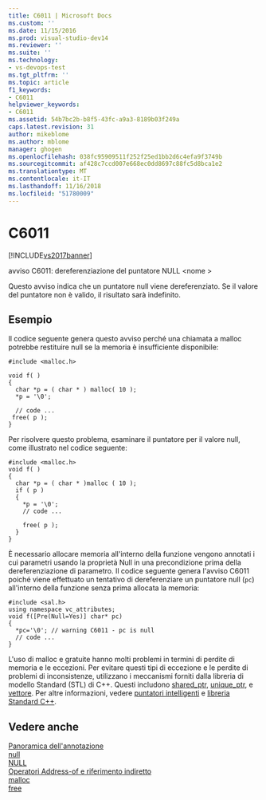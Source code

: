 ```yaml
---
title: C6011 | Microsoft Docs
ms.custom: ''
ms.date: 11/15/2016
ms.prod: visual-studio-dev14
ms.reviewer: ''
ms.suite: ''
ms.technology:
- vs-devops-test
ms.tgt_pltfrm: ''
ms.topic: article
f1_keywords:
- C6011
helpviewer_keywords:
- C6011
ms.assetid: 54b7bc2b-b8f5-43fc-a9a3-8189b03f249a
caps.latest.revision: 31
author: mikeblome
ms.author: mblome
manager: ghogen
ms.openlocfilehash: 038fc95909511f252f25ed1bb2d6c4efa9f3749b
ms.sourcegitcommit: af428c7ccd007e668ec0dd8697c88fc5d8bca1e2
ms.translationtype: MT
ms.contentlocale: it-IT
ms.lasthandoff: 11/16/2018
ms.locfileid: "51780009"
---
```

# <a name="c6011"></a>C6011
[!INCLUDE[vs2017banner](../includes/vs2017banner.md)]

avviso C6011: dereferenziazione del puntatore NULL \<nome >  
  
 Questo avviso indica che un puntatore null viene dereferenziato. Se il valore del puntatore non è valido, il risultato sarà indefinito.  
  
## <a name="example"></a>Esempio  
 Il codice seguente genera questo avviso perché una chiamata a malloc potrebbe restituire null se la memoria è insufficiente disponibile:  
  
```  
#include <malloc.h>  
  
void f( )  
{   
  char *p = ( char * ) malloc( 10 );  
  *p = '\0';  
  
  // code ...  
 free( p );  
}  
```  
  
 Per risolvere questo problema, esaminare il puntatore per il valore null, come illustrato nel codice seguente:  
  
```  
#include <malloc.h>  
void f( )  
{  
  char *p = ( char * )malloc ( 10 );  
  if ( p )   
  {  
    *p = '\0';  
    // code ...  
  
    free( p );  
  }  
}  
```  
  
 È necessario allocare memoria all'interno della funzione vengono annotati i cui parametri usando la proprietà Null in una precondizione prima della dereferenziazione di parametro. Il codice seguente genera l'avviso C6011 poiché viene effettuato un tentativo di dereferenziare un puntatore null (`pc`) all'interno della funzione senza prima allocata la memoria:  
  
```  
#include <sal.h>  
using namespace vc_attributes;  
void f([Pre(Null=Yes)] char* pc)  
{  
  *pc='\0'; // warning C6011 - pc is null  
  // code ...  
}  
```  
  
 L'uso di malloc e gratuite hanno molti problemi in termini di perdite di memoria e le eccezioni. Per evitare questi tipi di eccezione e le perdite di problemi di inconsistenze, utilizzano i meccanismi forniti dalla libreria di modello Standard (STL) di C++. Questi includono [shared_ptr](http://msdn.microsoft.com/library/1469fc51-c658-43f1-886c-f4530dd84860), [unique_ptr](http://msdn.microsoft.com/library/acdf046b-831e-4a4a-83aa-6d4ee467db9a), e [vettore](http://msdn.microsoft.com/library/c1431ad8-c0b6-4dbb-89c4-5f651e432d7f). Per altre informazioni, vedere [puntatori intelligenti](http://msdn.microsoft.com/library/909ef870-904c-49b6-b8cd-e9d0b7dc9435) e [libreria Standard C++](http://msdn.microsoft.com/library/a37d3ba3-58af-47c7-9ee2-441ccd7b77ee).  
  
## <a name="see-also"></a>Vedere anche  
 [Panoramica dell'annotazione](http://msdn.microsoft.com/en-us/2345380e-2eeb-4107-907f-6e8b809c2643)   
 [null](http://msdn.microsoft.com/en-us/632f3684-60a0-45be-aeb1-be1521e94d88)   
 [NULL](http://msdn.microsoft.com/library/f9aac2a0-4f79-423f-8738-a76dccc0b1c3)   
 [Operatori Address-of e riferimento indiretto](http://msdn.microsoft.com/library/10d62b00-12ba-4ea9-a2d5-09ac29ca2232)   
 [malloc](http://msdn.microsoft.com/library/144fcee2-be34-4a03-bb7e-ed6d4b99eea0)   
 [free](http://msdn.microsoft.com/library/74ded9cf-1863-432e-9306-327a42080bb8)



